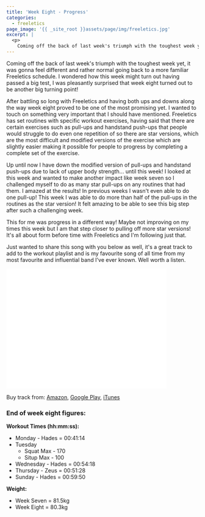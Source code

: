 ```yaml
---
title: 'Week Eight - Progress'
categories:
  - freeletics
page_image: '{{ _site_root }}assets/page/img/freeletics.jpg'
excerpt: |
  <p>
  	Coming off the back of last week's triumph with the toughest week yet, it was gonna feel different and rather normal going back to a more familiar Freeletics schedule. I wondered how this week might turn out having passed a big test, I was pleasantly surprised that week eight turned out to be another big turning point!</p>
---
```

<p>
	Coming off the back of last week's triumph with the toughest week yet, it was gonna feel different and rather normal going back to a more familiar Freeletics schedule. I wondered how this week might turn out having passed a big test, I was pleasantly surprised that week eight turned out to be another big turning point!
</p>
<p>
	After battling so long with Freeletics and having both ups and downs along the way week eight proved to be one of the most promising yet. I wanted to touch on something very important that I should have mentioned. Freeletics has set routines with specific workout exercises, having said that there are certain exercises such as pull-ups and handstand push-ups that people would struggle to do even one repetition of so there are star versions, which are the most difficult and&nbsp;modified versions of the exercise which are slightly easier making it possible for people to progress by completing a complete set of the exercise.
</p>
<p>
	Up until now I have down the modified version of pull-ups and handstand push-ups due to lack of upper body strength... until this week! I looked at this week and wanted to make another impact like week seven so I challenged myself to do as many star pull-ups on any routines that had them. I amazed at the results! In previous weeks I wasn't even able to do one pull-up! This week I was able to do more than half of the pull-ups in the routines as the star version! It felt amazing to be able to see this big step after such a challenging week.
</p>
<p>
	This for me was progress in a different way! Maybe not improving on my times this week but I am that step closer to pulling off more star versions! It's all about form before time with Freeletics and I'm following just that.
</p>
<p>
	Just wanted to share this song with you below as well, it's a great track to add to the workout playlist and is my favourite song of all time from my most favourite and influential band I've ever known. Well worth a listen.
</p>
<div class="video-container">
	<iframe width="420" height="315" src="//www.youtube.com/embed/qQ3qJmgktS0" frameborder="0" allowfullscreen="">
	</iframe>
</div>
<p>
	Buy track from: 
	<a href="http://www.amazon.co.uk/Phobia-Breaking-Benjamin/dp/B000IB0E20/ref=ntt_mus_dp_dpp_1">Amazon</a>, <a href="https://play.google.com/store/music/album/Breaking_Benjamin_Phobia?id=Bi6q54c6eovuqhlxypzwzgkgm3u&hl=en_GB">Google Play</a>, <a href="https://itunes.apple.com/us/album/phobia/id171774379">iTunes</a>
</p>
<h3>End of week eight figures:</h3>
<p>
	<strong>Workout Times (hh:mm:ss):</strong>
</p>
<ul>
	<li>Monday - Hades = 00:41:14</li>
	<li>Tuesday
	<ul>
		<li>Squat Max - 170</li>
		<li>Situp Max - 100</li>
	</ul>
	</li>
	<li>Wednesday - Hades = 00:54:18</li>
	<li>Thursday - Zeus = 00:51:28</li>
	<li>Sunday - Hades = 00:59:50</li>
</ul>
<p>
	<strong>Weight:</strong>
</p>
<ul>
	<li>Week Seven = 81.5kg</li>
	<li>Week Eight = 80.3kg</li>
</ul>